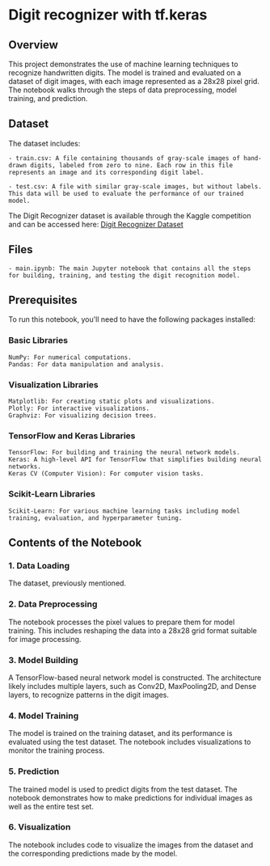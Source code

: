 # **Digit recognizer with tf.keras**

## Overview

This project demonstrates the use of machine learning techniques to recognize handwritten digits. The model is trained and evaluated on a dataset of digit images, with each image represented as a 28x28 pixel grid. The notebook walks through the steps of data preprocessing, model training, and prediction.

## Dataset

The dataset includes:

    - train.csv: A file containing thousands of gray-scale images of hand-drawn digits, labeled from zero to nine. Each row in this file represents an image and its corresponding digit label.

    - test.csv: A file with similar gray-scale images, but without labels. This data will be used to evaluate the performance of our trained model.

The Digit Recognizer dataset is available through the Kaggle competition and can be accessed here: [Digit Recognizer Dataset](https://www.kaggle.com/competitions/digit-recognizer/data)


## Files

    - main.ipynb: The main Jupyter notebook that contains all the steps for building, training, and testing the digit recognition model.

## Prerequisites

To run this notebook, you'll need to have the following packages installed:

### Basic Libraries

    NumPy: For numerical computations.
    Pandas: For data manipulation and analysis.

### Visualization Libraries

    Matplotlib: For creating static plots and visualizations.
    Plotly: For interactive visualizations.
    Graphviz: For visualizing decision trees.

### TensorFlow and Keras Libraries

    TensorFlow: For building and training the neural network models.
    Keras: A high-level API for TensorFlow that simplifies building neural networks.
    Keras CV (Computer Vision): For computer vision tasks.

### Scikit-Learn Libraries

    Scikit-Learn: For various machine learning tasks including model training, evaluation, and hyperparameter tuning.

## **Contents of the Notebook**
### 1. Data Loading

The dataset, previously mentioned.

### 2. Data Preprocessing

The notebook processes the pixel values to prepare them for model training. This includes reshaping the data into a 28x28 grid format suitable for image processing.

### 3. Model Building

A TensorFlow-based neural network model is constructed. The architecture likely includes multiple layers, such as Conv2D, MaxPooling2D, and Dense layers, to recognize patterns in the digit images.

### 4. Model Training

The model is trained on the training dataset, and its performance is evaluated using the test dataset. The notebook includes visualizations to monitor the training process.

### 5. Prediction

The trained model is used to predict digits from the test dataset. The notebook demonstrates how to make predictions for individual images as well as the entire test set.

### 6. Visualization

The notebook includes code to visualize the images from the dataset and the corresponding predictions made by the model.